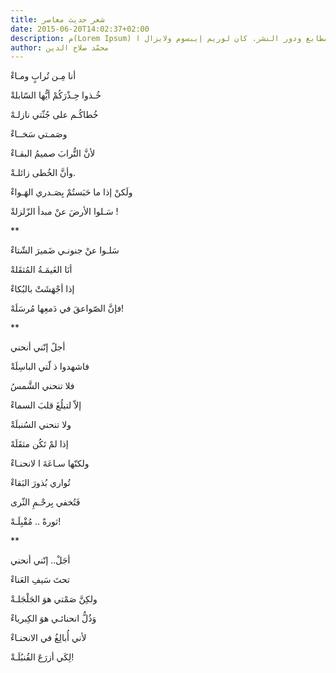 ```yaml
---
title: شعر حديث معاصر
date: 2015-06-20T14:02:37+02:00
description: م(Lorem Ipsum) هو ببساطة نص شكلي (بمعنى أن الغاية هي الشكل وليس المحتوى) ويُستخدم في صناعات المطابع ودور النشر. كان لوريم إيبسوم ولايزال ا
author: محمّد صلاح الدين
---
```


أنا مِـن تُرابٍ ومـاءْ

خُـذوا حِـذْرَكُمْ أيُّها السّابلةْ

خُطاكُـم على جُثّتي نازلـهْ

وصَمـتي سَخــاءْ

لأنَّ التُّرابَ صميمُ البقـاءْ

وأنَّ الخُطى زائلـةْ.

ولَكنْ إذا ما حَبَستُمْ بِصَـدري الهَـواءْ

سَـلوا الأرضَ عنْ مبدأ الزّلزلةْ !

**

سَلـوا عنْ جنونـي ضَميرَ الشّتاءْ

أنَا الغَيمَـةُ المُثقَلةْ

إذا أجْهَشَتْ بالبُكاءْ

فإنَّ الصّواعقَ في دَمعِها مُرسَلَهْ!

**

أجلً إنّني أنحني

فاشهدوا ذ لّتي الباسِلَةْ

فلا تنحني الشَّمسُ

إلاّ لتبلُغَ قلبَ السماءْ

ولا تنحني السُنبلَةْ

إذا لمْ تَكُن مثقَلَهْ

ولكنّها سـاعَةَ ا لانحنـاءْ

تُواري بُذورَ البَقاءْ

فَتُخفي بِرحْـمِ الثّرى

ثورةً .. مُقْبِلَـهْ!

**

أجَلْ.. إنّني أنحني

تحتَ سَيفِ العَناءْ

ولكِنَّ صَمْتي هوَ الجَلْجَلـةْ

وَذُلُّ انحنائـي هوَ الكِبرياءْ

لأني أُبالِغُ في الانحنـاءْ

لِكَي أزرَعَ القُنبُلَـةْ!

```


